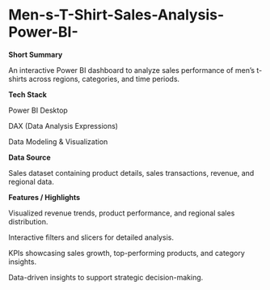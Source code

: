 # Men-s-T-Shirt-Sales-Analysis-Power-BI-
**Short Summary**

An interactive Power BI dashboard to analyze sales performance of men’s t-shirts across regions, categories, and time periods.

**Tech Stack**

Power BI Desktop

DAX (Data Analysis Expressions)

Data Modeling & Visualization

**Data Source**

Sales dataset containing product details, sales transactions, revenue, and regional data.

**Features / Highlights**

Visualized revenue trends, product performance, and regional sales distribution.

Interactive filters and slicers for detailed analysis.

KPIs showcasing sales growth, top-performing products, and category insights.

Data-driven insights to support strategic decision-making.
